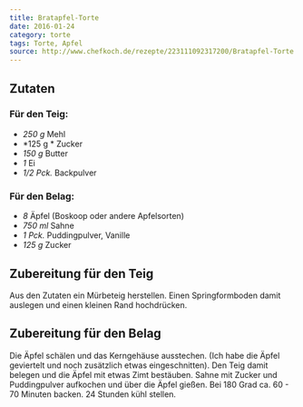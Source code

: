 ```yaml
---
title: Bratapfel-Torte
date: 2016-01-24
category: torte
tags: Torte, Apfel
source: http://www.chefkoch.de/rezepte/223111092317200/Bratapfel-Torte.html
---
```

## Zutaten
### Für den Teig:
- *250 g* Mehl
- *125 g	* Zucker
- *150 g* Butter
- *1* Ei
- *1/2 Pck.* Backpulver
### Für den Belag:
- *8* Äpfel (Boskoop oder andere Apfelsorten)
- *750 ml* Sahne
- *1 Pck.* Puddingpulver, Vanille
- *125 g* Zucker


## Zubereitung für den Teig
Aus den Zutaten ein Mürbeteig herstellen. Einen Springformboden damit auslegen und einen kleinen Rand hochdrücken.

## Zubereitung für den Belag
Die Äpfel schälen und das Kerngehäuse ausstechen. 
(Ich habe die Äpfel geviertelt und noch zusätzlich etwas eingeschnitten). Den Teig damit belegen und die Äpfel mit etwas Zimt bestäuben.
Sahne mit Zucker und Puddingpulver aufkochen und über die Äpfel gießen.
Bei 180 Grad ca. 60 - 70 Minuten backen.
24 Stunden kühl stellen.